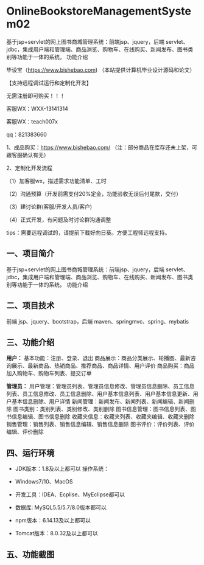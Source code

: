 # OnlineBookstoreManagementSystem02
 基于jsp+servlet的网上图书商城管理系统：前端jsp、jquery，后端 servlet、jdbc，集成用户端和管理端、商品浏览、购物车、在线购买、新闻发布、图书类别等功能于一体的系统。 功能介绍

毕设宝（https://www.bishebao.com) （本站提供计算机毕业设计源码和论文）

【支持远程调试运行和定制化开发】

无需注册即可购买！！！

客服WX：WXX-13141314

客服WX：teach007x

qq：821383660


1、成品购买：https://www.bishebao.com/ （注：部分商品在库存还未上架，可跟客服确认有无）

2、定制化开发流程

（1）加客服wx，描述需求功能清单、工时

（2）沟通预算（开发前需支付20%定金，功能验收无误后付尾款，交付）

（3）建讨论群(客服/开发人员/客户)

（4）正式开发，有问题及时讨论群沟通调整

tips：需要远程调试的，请提前下载好向日葵。方便工程师远程支持。
<h2>一、项目简介</h2>
基于jsp+servlet的网上图书商城管理系统：前端jsp、jquery，后端 servlet、jdbc，集成用户端和管理端、商品浏览、购物车、在线购买、新闻发布、图书类别等功能于一体的系统。
功能介绍
<h2>二、项目技术</h2>
前端 jsp、jquery、bootstrap，后端 maven、springmvc、spring、mybatis
<h2>三、功能介绍</h2>
<div class="markdown-heading" dir="auto">
<div class="markdown-heading" dir="auto">

<strong>用户：</strong>
基本功能：注册、登录、退出
商品展示：商品分类展示、轮播图、最新咨询展示、最新商品、热销商品、推荐商品、商品详情、用户评价
商品购买：商品加入购物车、购物车列表、提交订单

<strong>管理员：</strong>
用户管理：管理员列表、管理员信息修改、管理员信息删除、员工信息列表、员工信息修改、员工信息删除、用户基本信息列表、用户基本信息更新、用户基本信息删除、用户详情
新闻管理：新闻发布、新闻列表、新闻编辑、新闻删除
图书类别：类别列表、类别修改、类别删除
图书信息管理：图书信息列表、图书信息编辑、图书信息删除
收藏夹信息：收藏夹列表、收藏夹编辑、收藏夹删除
销售管理：销售列表、销售信息编辑、销售信息删除
图书评价：评价列表、评价编辑、评价删除

</div>
</div>
<h2>四、运行环境</h2>
<ul dir="auto">
 	<li>
<p dir="auto">JDK版本：1.8及以上都可以 操作系统：</p>
</li>
 	<li>
<p dir="auto">Windows7/10、MacOS</p>
</li>
 	<li>
<p dir="auto">开发工具：IDEA、Ecplise、MyEclipse都可以</p>
</li>
 	<li>
<p dir="auto">数据库: MySQL5.5/5.7/8.0版本都可以</p>
</li>
 	<li>
<p dir="auto">npm版本：6.14.13及以上都可以</p>
</li>
 	<li>
<p dir="auto">Tomcat版本：8.0.32及以上都可以</p>
</li>
</ul>
<h2>五、功能截图</h2>
<img class="aligncenter size-full wp-image" src="https://www.bishebao.com/wp-content/uploads/2024/07/Java毕业设计-基于jsp+servlet的网上图书商城管理系统/result/image_1_1.png" alt="" />
<img class="aligncenter size-full wp-image" src="https://www.bishebao.com/wp-content/uploads/2024/07/Java毕业设计-基于jsp+servlet的网上图书商城管理系统/result/image_2_2.png" alt="" />
<img class="aligncenter size-full wp-image" src="https://www.bishebao.com/wp-content/uploads/2024/07/Java毕业设计-基于jsp+servlet的网上图书商城管理系统/result/image_3_3.png" alt="" />
<img class="aligncenter size-full wp-image" src="https://www.bishebao.com/wp-content/uploads/2024/07/Java毕业设计-基于jsp+servlet的网上图书商城管理系统/result/image_4_4.png" alt="" />
<img class="aligncenter size-full wp-image" src="https://www.bishebao.com/wp-content/uploads/2024/07/Java毕业设计-基于jsp+servlet的网上图书商城管理系统/result/image_5_5.png" alt="" />
<img class="aligncenter size-full wp-image" src="https://www.bishebao.com/wp-content/uploads/2024/07/Java毕业设计-基于jsp+servlet的网上图书商城管理系统/result/image_6_6.png" alt="" />
<img class="aligncenter size-full wp-image" src="https://www.bishebao.com/wp-content/uploads/2024/07/Java毕业设计-基于jsp+servlet的网上图书商城管理系统/result/image_7_7.png" alt="" />
<img class="aligncenter size-full wp-image" src="https://www.bishebao.com/wp-content/uploads/2024/07/Java毕业设计-基于jsp+servlet的网上图书商城管理系统/result/image_8_8.png" alt="" />
